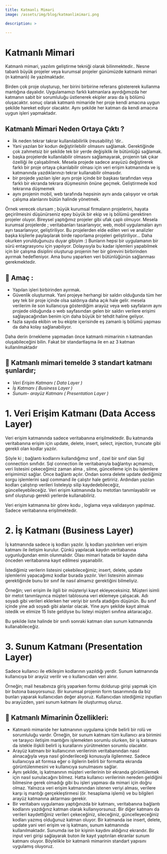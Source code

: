 ```yaml
---
title: Katmanlı Mimari 
image: /assets/img/blog/katmanlimimari.png

description: >

---
```

# **Katmanlı Mimari** 

Katmanlı mimari, yazılım geliştirme tekniği olarak bilinmektedir.. Nesne tabanlı büyük projeler veya kurumsal projeler günümüzde katmanlı mimari (n katmanlı) ile yazılmaktadır.

Birden çok proje oluşturup, her birini birbirine referans göstererek kullanma mantığına dayalıdır. Uygulamamızı farklı katmanlara ayırdığımızda her katmanın sabit bir sorumluluğu üstlenerek ekipler arası da iş bölümü oluşacaktır. sonuç olarak katmanlı mimaride her proje kendi amacına uygun şekilde hareket ediyor olacaktır. Aynı şekilde her katman da kendi amacına uygun işleri yapmaktadır.

## **Katmanlı Mimari Neden Ortaya Çıktı ?**

-   İlk neden tekrar takrar kullanılabilirlik (reusability) ’dir..
-   Yani yazılan bir kodun değiştirilebilir olmasını sağlamak. Gerektiğinde çok zahmetsiz bir şekilde tek bir yerde değişiklik ile bütünlüğü sağlamak.
-   başka projelerde kullanılabilir olmasını sağlamayarak, projenin tak çıkar özelliği ile çalışabilmek. Mesela projede sadece arayüzü değiştirerek farklı bir proje ortaya çıkarılabilir olması için veri erişim katmanında ve iş katmanında yazdıklarınızı tekrar kullanabilir olmasıdır.
-   bir projede yazılan işler aynı proje içinde bir başkası tarafından veya farklı bir ekranda tekrara düşmesinin önüne geçmek. Geliştirmede kod tekrarına düşmemek
-   aynı projenin mobil, web tarafında hepsinin aynı anda çalışıyor ve ortak çalışma alanlarını bütün halinde yönetmek.

Örnek verecek olursam ; büyük kurumsal firmaların projelerini, hayata geçirilmesini düşünürseniz epey büyük bir ekip ve iş bölümü gerektiren projeler oluyor. Bireysel yaptığımız projeler gibi ufak çaplı olmuyor. Mesela kurumsal projelerde ; veritabanları tasarlanıyor, web, mobil uygulamaları ayrı ayrı tasarlanıyor, geliştiriliyor. Bu projelerden elde edilen veri ve analizler başka kişilerle paylaşılarak birde raporlama projeleri geliştiriliyor… Daha okurken yorulduğunuzu duyar gibiyim :) Bunların hepsi bir uygulamanın bir sürü entagrasyonu için yapılıyor. Dolayısıyla bu kadar işlemleri yapabilmek için bir çalışma disiplini oluşturup projenin her bir görevini birbirinden ayırmak hedefleniyor. Ama bunu yaparken veri bütünlüğünün sağlanması gerekmektedir.

## 💎 Amaç :

-   Yapılan işleri birbirinden ayırmak.
-   Güvenlik oluşturmak. Yani projeye herhangi bir saldırı olduğunda tüm her şey tek bir proje içinde olsa saldırıya daha açık hale gelir. mesela verilerim ile son kullanıcıya gösterdiğim arayüz veya web sayfalarım aynı projede olduğunda o web sayfasından gelen bir saldırı verilere erişimi sağlayacağından benim için daha büyük bir tehdit haline geliyor.
-   fazla sayıda ekibin ve bu ekipte içerisinde eş zamanlı iş bölümü yapması da daha kolay sağlanabiliyor.

Daha derin örnekleme yapmadan önce katmanlı mimarinin n katmandan oluşabileceğini bilin. Fakat bir standartlaşma ile en az 3 katman kullanılmaktadır

## 🧱 Katmanlı mimari temelde 3 standart katmanı şunlardır;

-   _Veri Erişim Katmanı ( Data Layer )_
-   _İş Katmanı ( Business Layer )_
-   _Sunum- arayüz Katmanı ( Presentation Layer )_

# 1. Veri Erişim Katmanı (Data Access Layer)

Veri erişim katmanında sadece veritabanına erişilmektedir. Bu katmanda veritabanına erişim için update, delete, insert, select, injection, truncate gibi gerekli olan kodlar yazılır.

Şöyle ki ; bağlantı kodlarını kullandığımız sınıf , özel bir sınıf olan Sql connection sınıfıdır. Sql connection ile veritabanıyla bağlantıyı açmamızı, veri listesini çekeceğimiz zaman alma , silme, güncelleme için bu işlemlere erişimimizi sağlar. Önce bağlantı açılır. Ondan sonra delete update dediğimiz sorgu işlemlerini saql command ile çalıştır hale getiririz. Ardından yazılan kodları çalıştırıp verileri listeleyip silip kaydedebileceğiz, güncelleyebileceğiz. Veri erişim katmanında bu metotları tanımlayabilir ve sınıf oluşturup gerekli yerlerde kullanabiliriz.

Veri erişim katmanına bir görev kodu , loglama veya validasyon yapılmaz. Sadece veritabanına erişilmektedir.

# 2. İş Katmanı (Business Layer)

İş katmanında sadece iş kodları yazılır. İş kodları yazılırken veri erişim katmanı ile iletişim kurulur. Çünkü yapılacak kaydın veritabanına uygunluğundan emin olunmalıdır. Olası mimari hatada bir kaydın daha önceden veritabanına kayıt edilmesi yaşanabilir.

İstediğimiz verilerin listesini çekebileceğimiz; insert, delete, update işlemlerini yapacağımız kodlar burada yazılır. Veri listesinin alınması gerektiğinde bunu bir sınıf ile nasıl almamız gerektiğini bilmeliyiz.

Örneğin; veri erişim ile ilgili bir müşteriyi kayıt ekleyeceksiniz. Müşteri isimli bir metot tanımlayınca müşteri tablosuna veri eklemeye çalışacak. Adı soyadı gibi verileri eklerken her veriyi bir sınıfa atadığını düşünün. Bu sınıf içinde yine adı soyadı gibi alanlar olacak. Yine aynı şekilde kayıt almak istedik ve elimize 15 liste geldiyse bu listeyi müşteri sınıfına aktaracağız.

Bu şekilde liste halinde bir sınıfı sonraki katman olan sunum katmanında kullanabileceğiz.

# 3. Sunum Katmanı (Presentation Layer)

Sadece kullanıcı ile etkileşim kodlarının yazıldığı yerdir. Sunum katmanında kullanıcıya bir arayüz verilir ve o kullanıcıdan veri alınır.

Örneğin; mail hesabınıza giriş yaparken formu doldurup girişi yapmak için bir butona basıyorsunuz. Bir kurumsal projenin form tasarımında da biz bunları yaparak kullanıcıdan değer alıyoruz. Kullanıcıdan istediğimiz inputları bu arayüzden, yani sunum katmanı ile oluşturmuş oluruz.

## 💎 Katmanlı Mimarinin Özellikleri:

-   Katmanlı mimaride her katmanının uygulama içinde belirli bir rolü ve sorumluluğu vardır. Örneğin, bir sunum katmanı tüm kullanıcı ara birimini ve tarayıcı iletişim mantığını işlemekten sorumlu olurken, bir iş katmanı da istekle ilişkili belirli iş kurallarını yürütmekten sorumlu olacaktır.
-   Arayüz katmanı bir kullanıcının verilerinin veritabanından nasıl alınacağıyla veya nasıl gönderileceği konusuyla ilgilenmez. Sadece kullanıcıya ait formsa eğer o ilgilerin belirli bir formatta ekranda görüntülenmesini ve kullanıcıya sunulmasını sağlar.
-   Aynı şekilde, iş katmanının müşteri verilerinin bir ekranda görüntülemek için nasıl sunulacağını bilmez. Hatta kullanıcı verilerinin nereden geldiğini bilmesine gerek olmadığı gibi bu işleri yapması da mimari için doğru olmaz. Yalnızca veri erişim katmanından istenen veriyi alması, verilere karşı iş mantığı gerçekleştirmesi (ör. hesaplama işlemi) ve bu bilgileri arayüz katmanına aktarması gerekir.
-   Bir veritabanı uygulaması yaptığınızda bir katmanı, veritabanına bağlantı kodlarını yazdığınız katman olarak kullanıyorsunuz. Bir diğer katmanı da verileri kaydettiğiniz verileri çekeceğiniz, sileceğiniz, güncelleyeceğiniz kodları yazmış olduğunuz katman oluyor. Bir katmanda ise insert, delete, update yani veri erişim ve iş katmanı, sunum katmanında kullanılmaktadır. Sunumda ise bir kişinin kaydını aldığınız ekrandır. Bir input veri girişi sağlayarak buton ile kayıt yaptırılan ekranlar sunum katmanı oluyor. Böylelikle bir katmanlı mimarinin standart yapısını uygulamış oluyoruz.